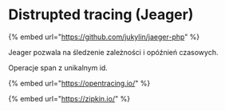 # Distrupted tracing \(Jeager\)

{% embed url="https://github.com/jukylin/jaeger-php" %}

Jeager pozwala na śledzenie zależności i opóźnień czasowych.

Operacje span z unikalnym id.

{% embed url="https://opentracing.io/" %}

{% embed url="https://zipkin.io/" %}



